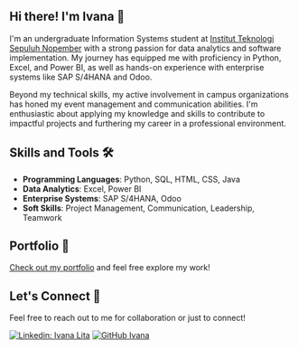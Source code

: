 ## Hi there! I'm Ivana 👋 

I'm an undergraduate Information Systems student at [Institut Teknologi Sepuluh Nopember](https://www.its.ac.id/) with a strong passion for data analytics and software implementation. My journey has equipped me with proficiency in Python, Excel, and Power BI, as well as hands-on experience with enterprise systems like SAP S/4HANA and Odoo. 

Beyond my technical skills, my active involvement in campus organizations has honed my event management and communication abilities. I'm enthusiastic about applying my knowledge and skills to contribute to impactful projects and furthering my career in a professional environment.

## Skills and Tools 🛠️
- **Programming Languages**: Python, SQL, HTML, CSS, Java
- **Data Analytics**: Excel, Power BI
- **Enterprise Systems**: SAP S/4HANA, Odoo
- **Soft Skills**: Project Management, Communication, Leadership, Teamwork

## Portfolio 📂
[Check out my portfolio](https://www.canva.com/design/DAGH0jKkqK8/aLsgwmeDLnR3Iw5zGJRLbQ/view?utm_content=DAGH0jKkqK8&utm_campaign=designshare&utm_medium=link&utm_source=editor) and feel free explore my work!

## Let's Connect 🔗
Feel free to reach out to me for collaboration or just to connect!

[![Linkedin: Ivana Lita](https://img.shields.io/badge/-Linkedin-blue?style=flat-square&logo=Linkedin&logoColor=white&link=https://www.linkedin.com/in/ivanalita/)](https://www.linkedin.com/in/ivanalita/) 
[![GitHub Ivana](https://img.shields.io/badge/-ivana27lita-black?style=flat-square&logo=github&link=https://github.com/ivana27lita)](https://github.com/ivana27lita)
